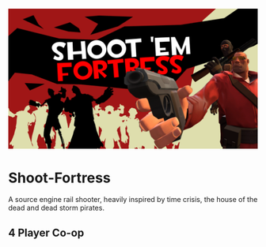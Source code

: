 ![Shoot 'em Fortress](https://github.com/benben-6/Shoot-Fortress/blob/main/OverFortress.png)


# Shoot-Fortress
A source engine rail shooter, heavily inspired by time crisis, the house of the dead and dead storm pirates.


## 4 Player Co-op
